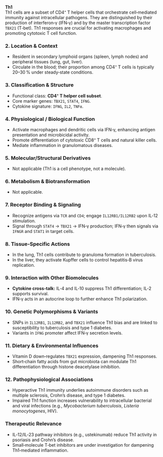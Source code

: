 **Th1**  
Th1 cells are a subset of CD4⁺ T helper cells that orchestrate cell‑mediated immunity against intracellular pathogens. They are distinguished by their production of interferon‑γ (IFN‑γ) and by the master transcription factor `TBX21` (T‑bet). Th1 responses are crucial for activating macrophages and promoting cytotoxic T cell function.

### 2. Location & Context
- Resident in secondary lymphoid organs (spleen, lymph nodes) and peripheral tissues (lung, gut, liver).  
- Circulate in the blood; their proportion among CD4⁺ T cells is typically 20–30 % under steady‑state conditions.

### 3. Classification & Structure
- Functional class: **CD4⁺ T helper cell subset**.  
- Core marker genes: `TBX21`, `STAT4`, `IFNG`.  
- Cytokine signature: `IFNG`, `IL2`, `TNFα`.

### 4. Physiological / Biological Function
- Activate macrophages and dendritic cells via IFN‑γ, enhancing antigen presentation and microbicidal activity.  
- Promote differentiation of cytotoxic CD8⁺ T cells and natural killer cells.  
- Mediate inflammation in granulomatous diseases.

### 5. Molecular/Structural Derivatives
- Not applicable (Th1 is a cell phenotype, not a molecule).

### 6. Metabolism & Biotransformation
- Not applicable.

### 7. Receptor Binding & Signaling
- Recognize antigens via `TCR` and `CD4`; engage `IL12RB1/IL12RB2` upon IL‑12 stimulation.  
- Signal through `STAT4` → `TBX21` → IFN‑γ production; IFN‑γ then signals via `IFNGR` and `STAT1` in target cells.

### 8. Tissue‑Specific Actions
- In the lung, Th1 cells contribute to granuloma formation in tuberculosis.  
- In the liver, they activate Kupffer cells to control hepatitis‑B virus replication.

### 9. Interaction with Other Biomolecules
- **Cytokine cross‑talk:** IL‑4 and IL‑10 suppress Th1 differentiation; IL‑2 supports survival.  
- IFN‑γ acts in an autocrine loop to further enhance Th1 polarization.

### 10. Genetic Polymorphisms & Variants
- SNPs in `IL12RB1`, `IL12RB2`, and `TBX21` influence Th1 bias and are linked to susceptibility to tuberculosis and type 1 diabetes.  
- Variants in `IFNG` promoter affect IFN‑γ secretion levels.

### 11. Dietary & Environmental Influences
- Vitamin D down‑regulates `TBX21` expression, dampening Th1 responses.  
- Short‑chain fatty acids from gut microbiota can modulate Th1 differentiation through histone deacetylase inhibition.

### 12. Pathophysiological Associations
- Hyperactive Th1 immunity underlies autoimmune disorders such as multiple sclerosis, Crohn’s disease, and type 1 diabetes.  
- Impaired Th1 function increases vulnerability to intracellular bacterial and viral infections (e.g., *Mycobacterium tuberculosis*, *Listeria monocytogenes*, HIV).

### Therapeutic Relevance
- IL‑12/IL‑23 pathway inhibitors (e.g., ustekinumab) reduce Th1 activity in psoriasis and Crohn’s disease.  
- Small‑molecule T‑bet inhibitors are under investigation for dampening Th1‑mediated inflammation.